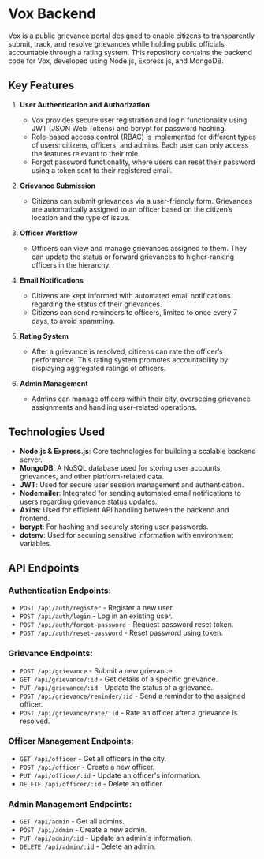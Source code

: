 # Vox Backend

Vox is a public grievance portal designed to enable citizens to transparently submit, track, and resolve grievances while holding public officials accountable through a rating system. This repository contains the backend code for Vox, developed using Node.js, Express.js, and MongoDB.

## Key Features

1. **User Authentication and Authorization**
   - Vox provides secure user registration and login functionality using JWT (JSON Web Tokens) and bcrypt for password hashing.
   - Role-based access control (RBAC) is implemented for different types of users: citizens, officers, and admins. Each user can only access the features relevant to their role.
   - Forgot password functionality, where users can reset their password using a token sent to their registered email.

2. **Grievance Submission**
   - Citizens can submit grievances via a user-friendly form. Grievances are automatically assigned to an officer based on the citizen’s location and the type of issue.

3. **Officer Workflow**
   - Officers can view and manage grievances assigned to them. They can update the status or forward grievances to higher-ranking officers in the hierarchy.

4. **Email Notifications**
   - Citizens are kept informed with automated email notifications regarding the status of their grievances.
   - Citizens can send reminders to officers, limited to once every 7 days, to avoid spamming.

5. **Rating System**
   - After a grievance is resolved, citizens can rate the officer’s performance. This rating system promotes accountability by displaying aggregated ratings of officers.

6. **Admin Management**
   - Admins can manage officers within their city, overseeing grievance assignments and handling user-related operations.

## Technologies Used

- **Node.js & Express.js**: Core technologies for building a scalable backend server.
- **MongoDB**: A NoSQL database used for storing user accounts, grievances, and other platform-related data.
- **JWT**: Used for secure user session management and authentication.
- **Nodemailer**: Integrated for sending automated email notifications to users regarding grievance status updates.
- **Axios**: Used for efficient API handling between the backend and frontend.
- **bcrypt**: For hashing and securely storing user passwords.
- **dotenv**: Used for securing sensitive information with environment variables.

## API Endpoints

### Authentication Endpoints:
- `POST /api/auth/register` - Register a new user.
- `POST /api/auth/login` - Log in an existing user.
- `POST /api/auth/forgot-password` - Request password reset token.
- `POST /api/auth/reset-password` - Reset password using token.

### Grievance Endpoints:
- `POST /api/grievance` - Submit a new grievance.
- `GET /api/grievance/:id` - Get details of a specific grievance.
- `PUT /api/grievance/:id` - Update the status of a grievance.
- `POST /api/grievance/reminder/:id` - Send a reminder to the assigned officer.
- `POST /api/grievance/rate/:id` - Rate an officer after a grievance is resolved.

### Officer Management Endpoints:
- `GET /api/officer` - Get all officers in the city.
- `POST /api/officer` - Create a new officer.
- `PUT /api/officer/:id` - Update an officer's information.
- `DELETE /api/officer/:id` - Delete an officer.

### Admin Management Endpoints:
- `GET /api/admin` - Get all admins.
- `POST /api/admin` - Create a new admin.
- `PUT /api/admin/:id` - Update an admin's information.
- `DELETE /api/admin/:id` - Delete an admin.
